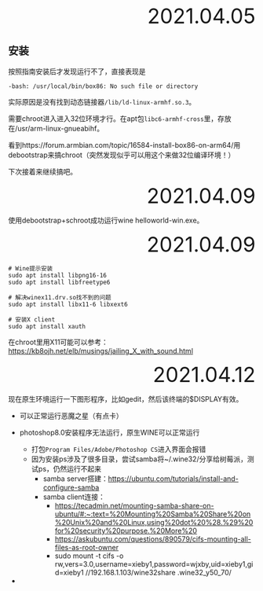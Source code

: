 <div style="text-align:right; font-size:3em;">2021.04.05</div>

## 安装

按照指南安装后才发现运行不了，直接表现是

```shell
-bash: /usr/local/bin/box86: No such file or directory
```

实际原因是没有找到动态链接器`/lib/ld-linux-armhf.so.3`。

需要chroot进入进入32位环境才行。在apt包`libc6-armhf-cross`里，存放在/usr/arm-linux-gnueabihf。

看到https://forum.armbian.com/topic/16584-install-box86-on-arm64/用debootstrap来搞chroot（突然发现似乎可以用这个来做32位编译环境！）

下次接着来继续搞吧。

<div style="text-align:right; font-size:3em;">2021.04.09</div>

使用debootstrap+schroot成功运行wine helloworld-win.exe。

<div style="text-align:right; font-size:3em;">2021.04.09</div>

```shell
# Wine提示安装
sudo apt install libpng16-16
sudo apt install libfreetype6

# 解决winex11.drv.so找不到的问题
sudo apt install libx11-6 libxext6

# 安装X client
sudo apt install xauth
```

在chroot里用X11可能可以参考：https://kb8ojh.net/elb/musings/jailing_X_with_sound.html

<div style="text-align:right; font-size:3em;">2021.04.12</div>

现在原生环境运行一下图形程序，比如gedit，然后该终端的$DISPLAY有效。

* 可以正常运行恶魔之星（有点卡）

* photoshop8.0安装程序无法运行，原生WINE可以正常运行
  * 打包`Program Files/Adobe/Photoshop CS`进入界面会报错
  * 因为安装ps涉及了很多目录，尝试samba将~/.wine32/分享给树莓派，测试ps，仍然运行不起来
    * samba server搭建：https://ubuntu.com/tutorials/install-and-configure-samba
    * samba client连接：
      * https://tecadmin.net/mounting-samba-share-on-ubuntu/#:~:text=%20Mounting%20Samba%20Share%20on%20Unix%20and%20Linux,using%20dot%20%28.%29%20for%20security%20purpose.%20More%20
      * https://askubuntu.com/questions/890579/cifs-mounting-all-files-as-root-owner
      * sudo mount -t cifs -o rw,vers=3.0,username=xieby1,password=wjxby,uid=xieby1,gid=xieby1 //192.168.1.103/wine32share .wine32_y50_70/
* 